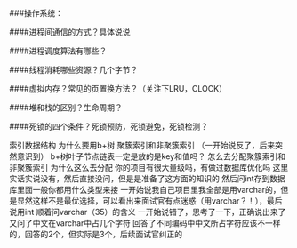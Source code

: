 
###操作系统：

####进程间通信的方式？具体说说

####进程调度算法有哪些？

####线程消耗哪些资源？几个字节？

####虚拟内存？常见的页置换方法？（关注下LRU，CLOCK）

####堆和栈的区别？生命周期？

####死锁的四个条件？死锁预防，死锁避免，死锁检测？

索引数据结构
为什么要用b+树
聚簇索引和非聚簇索引 （一开始说反了，后来突然意识到）
b+树叶子节点链表一定是放的是key和值吗？
怎么去分配聚簇索引和非聚簇索引
为什么这么去分配
你的项目有很大量级吗，有做过数据库优化吗
这里实话实说没有，然后直接没问，但是是准备了这方面的知识的
然后问int存到数据库里面一般你都用什么类型来接
一开始说我自己项目里我全部是用varchar的，但是显然这样不是最优选择，可以看出来面试官有点迷惑（用varchar？！），最后说用int
顺着问varchar（35）的含义
一开始说错了，思考了一下，正确说出来了
又问了中文在varchar中占几个字符
回答了不同编码中中文所占字符应该不一样的，回答的2个，但实际是3个，后续面试官纠正的